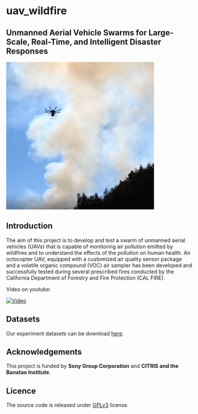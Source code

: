 # uav_wildfire
## Unmanned Aerial Vehicle Swarms for Large-Scale, Real-Time, and Intelligent Disaster Responses

<img src="figures/image.jpg" width="400">

## Introduction
The aim of this project is to develop and test a swarm of unmanned aerial vehicles (UAVs) that is capable of monitoring air pollution emitted by wildfires and to understand the effects of the pollution on human health. An octocopter UAV, equipped with a customized air quality sensor package and a volatile organic compound (VOC) air sampler has been developed and successfully tested during several prescribed fires conducted by the California Department of Forestry and Fire Protection (CAL FIRE).

Video on youtube:

[![Video](https://img.youtube.com/vi/G5CuAxj2LFU/hqdefault.jpg)](https://www.youtube.com/watch?v=G5CuAxj2LFU)

## Datasets
Our experiment datasets can be download [here](https://drive.google.com/drive/folders/1dLcnC4mP8gCwBGYy3MEUzfnSb1v5YxFl?usp=sharing).

## Acknowledgements
This project is funded by **Sony Group Corporation** and **CITRIS and the Banatao Institute**.

## Licence
The source code is released under [GPLv3](http://www.gnu.org/licenses/) license.